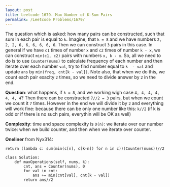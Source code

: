 ```yaml
---
layout: post
title: Leetcode 1679. Max Number of K-Sum Pairs
permalink: /Leetcode Problems/1679/
---
```


The question which is asked: how many pairs can be constructed, such that sum in each pair is equal to `k`. Imagine, that `k = 8` and we have numbers `2, 2, 2, 6, 6, 6, 6, 6, 6`. Then we can construct `3` pairs in this case. In general if we have `c1` times of number `x` and `c2` times of number `k - x`, we can construct `min(c1, c2)` pairs with numbers `x, k - x`. So, all we need to do is to use `Counter(nums)` to calculate frequency of each number and then iterate over each number `val`, try to find number equal to `k  - val` and update `ans` by `min(freq, cnt[k - val])`. Note also, that when we do this, we count each pair exaclty `2` times, so we need to divide answer by `2` in the end.

**Question**: what happens, if `k = 8`, and we working wigh case `4, 4, 4, 4, 4, 4, 4`? Then there can be constructed `7//2 = 3` pairs, but when we count we count it `7` times. However in the end we will divide it by `2` and everything will work fine: because there can be only one number like this: `k//2` (if k is odd or if there is no such pairs, everythin will be OK as well)

**Complexity**: time and space complexity is `O(n)`: we iterate over our number twice: when we build counter, and then when we iterate over counter.

**Oneliner** from Nyx314:
```
return (lambda c: sum(min(c[n], c[k-n]) for n in c))(Counter(nums))//2
```

```
class Solution:
    def maxOperations(self, nums, k):
        cnt, ans = Counter(nums), 0
        for val in cnt:
            ans += min(cnt[val], cnt[k - val])
        return ans//2
```